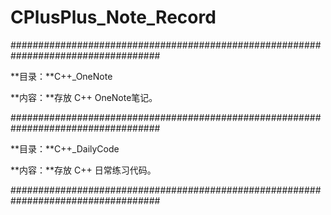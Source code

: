 # CPlusPlus_Note_Record

###################################################################################

**目录：**C++_OneNote

**内容：**存放 C++ OneNote笔记。

###################################################################################

**目录：**C++_DailyCode

**内容：**存放 C++ 日常练习代码。

###################################################################################
